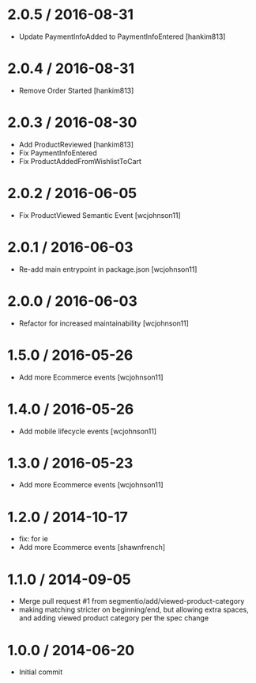 
2.0.5 / 2016-08-31
==================

 * Update PaymentInfoAdded to PaymentInfoEntered [hankim813]

2.0.4 / 2016-08-31
==================

 * Remove Order Started [hankim813]

2.0.3 / 2016-08-30
==================

 * Add ProductReviewed [hankim813]
 * Fix PaymentInfoEntered
 * Fix ProductAddedFromWishlistToCart

2.0.2 / 2016-06-05
==================

 * Fix ProductViewed Semantic Event [wcjohnson11]

2.0.1 / 2016-06-03
==================

 * Re-add main entrypoint in package.json [wcjohnson11]


2.0.0 / 2016-06-03
==================

 * Refactor for increased maintainability [wcjohnson11]

1.5.0 / 2016-05-26
==================

 * Add more Ecommerce events [wcjohnson11]

1.4.0 / 2016-05-26
==================

 * Add mobile lifecycle events [wcjohnson11]

1.3.0 / 2016-05-23
==================

 * Add more Ecommerce events [wcjohnson11]

1.2.0 / 2014-10-17
==================

 * fix: for ie
 * Add more Ecommerce events [shawnfrench]

1.1.0 / 2014-09-05
==================

  * Merge pull request #1 from segmentio/add/viewed-product-category
  * making matching stricter on beginning/end, but allowing extra spaces, and adding viewed product category per the spec change

1.0.0 / 2014-06-20
==================

 * Initial commit
